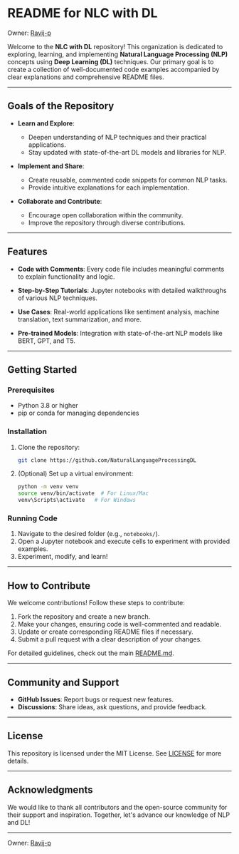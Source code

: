 # README for NLC with DL

Owner: [Ravij-p](https://github.com/Ravij-p)

Welcome to the **NLC with DL** repository! This organization is dedicated to exploring, learning, and implementing **Natural Language Processing (NLP)** concepts using **Deep Learning (DL)** techniques. Our primary goal is to create a collection of well-documented code examples accompanied by clear explanations and comprehensive README files.

---

## Goals of the Repository

- **Learn and Explore**:
  - Deepen understanding of NLP techniques and their practical applications.
  - Stay updated with state-of-the-art DL models and libraries for NLP.

- **Implement and Share**:
  - Create reusable, commented code snippets for common NLP tasks.
  - Provide intuitive explanations for each implementation.

- **Collaborate and Contribute**:
  - Encourage open collaboration within the community.
  - Improve the repository through diverse contributions.

---

## Features

- **Code with Comments**:
  Every code file includes meaningful comments to explain functionality and logic.

- **Step-by-Step Tutorials**:
  Jupyter notebooks with detailed walkthroughs of various NLP techniques.

- **Use Cases**:
  Real-world applications like sentiment analysis, machine translation, text summarization, and more.

- **Pre-trained Models**:
  Integration with state-of-the-art NLP models like BERT, GPT, and T5.

---

## Getting Started

### Prerequisites

- Python 3.8 or higher
- pip or conda for managing dependencies

### Installation

1. Clone the repository:
   ```bash
   git clone https://github.com/NaturalLanguageProcessingDL
   ```
2. (Optional) Set up a virtual environment:
   ```bash
   python -m venv venv
   source venv/bin/activate  # For Linux/Mac
   venv\Scripts\activate   # For Windows
   ```

### Running Code

1. Navigate to the desired folder (e.g., `notebooks/`).
2. Open a Jupyter notebook and execute cells to experiment with provided examples.
3. Experiment, modify, and learn!

---

## How to Contribute

We welcome contributions! Follow these steps to contribute:

1. Fork the repository and create a new branch.
2. Make your changes, ensuring code is well-commented and readable.
3. Update or create corresponding README files if necessary.
4. Submit a pull request with a clear description of your changes.

For detailed guidelines, check out the main [README.md](README.md).

---

## Community and Support

- **GitHub Issues**: Report bugs or request new features.
- **Discussions**: Share ideas, ask questions, and provide feedback.

---

## License

This repository is licensed under the MIT License. See [LICENSE](LICENSE) for more details.

---

## Acknowledgments

We would like to thank all contributors and the open-source community for their support and inspiration. Together, let's advance our knowledge of NLP and DL!

---

Owner: [Ravij-p](https://github.com/Ravij-p)

